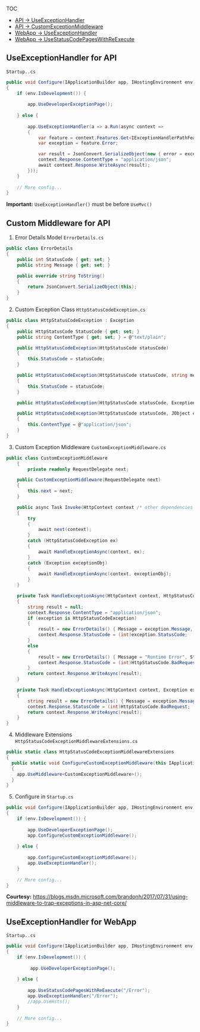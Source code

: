 TOC
* [API -> UseExceptionHandler](#useexceptionhandler-for-api)
* [API -> CustomExceptionMiddleware](#custom-middleware-for-api)
* [WebApp -> UseExceptionHandler](#useExceptionHandler-for-webApp)
* [WebApp -> UseStatusCodePagesWithReExecute](https://docs.microsoft.com/en-us/aspnet/core/fundamentals/error-handling?view=aspnetcore-2.2#usestatuscodepageswithreexecute)

## UseExceptionHandler for API
`Startup..cs`
```cs
public void Configure(IApplicationBuilder app, IHostingEnvironment env)
{
    if (env.IsDevelopment()) {
    
        app.UseDeveloperExceptionPage();
        
    } else {
    
        app.UseExceptionHandler(a => a.Run(async context =>
        {
            var feature = context.Features.Get<IExceptionHandlerPathFeature>();
            var exception = feature.Error;

            var result = JsonConvert.SerializeObject(new { error = exception.Message });
            context.Response.ContentType = "application/json";
            await context.Response.WriteAsync(result);
        }));
    }
    
    // More config...
}
```
**Important:**  `UseExceptionHandler()` must be before `UseMvc()` 

## Custom Middleware for API
1. Error Details Model
`ErrorDetails.cs`
```cs
public class ErrorDetails
{
    public int StatusCode { get; set; }
    public string Message { get; set; }

    public override string ToString()
    {
        return JsonConvert.SerializeObject(this);
    }
}
```

2. Custom Exception Class
`HttpStatusCodeException.cs`
```cs
public class HttpStatusCodeException : Exception
{
    public HttpStatusCode StatusCode { get; set; }
    public string ContentType { get; set; } = @"text/plain";

    public HttpStatusCodeException(HttpStatusCode statusCode)
    {
        this.StatusCode = statusCode;
    }

    public HttpStatusCodeException(HttpStatusCode statusCode, string message) : base(message)
    {
        this.StatusCode = statusCode;
    }

    public HttpStatusCodeException(HttpStatusCode statusCode, Exception inner) : this(statusCode, inner.ToString()) { }

    public HttpStatusCodeException(HttpStatusCode statusCode, JObject errorObject) : this(statusCode, errorObject.ToString())
    {
        this.ContentType = @"application/json";
    }
}
```

3. Custom Exception Middleware
`CustomExceptionMiddleware.cs`
```cs
public class CustomExceptionMiddleware
    {
        private readonly RequestDelegate next;

    public CustomExceptionMiddleware(RequestDelegate next)
    {
        this.next = next;
    }

    public async Task Invoke(HttpContext context /* other dependencies */)
    {
        try
        {
            await next(context);
        }
        catch (HttpStatusCodeException ex)
        {
            await HandleExceptionAsync(context, ex);
        }
        catch (Exception exceptionObj)
        {
            await HandleExceptionAsync(context, exceptionObj);
        }
    }

    private Task HandleExceptionAsync(HttpContext context, HttpStatusCodeException exception)
    {
        string result = null;
        context.Response.ContentType = "application/json";
        if (exception is HttpStatusCodeException)
        {
            result = new ErrorDetails() { Message = exception.Message, StatusCode = (int)exception.StatusCode }.ToString();
            context.Response.StatusCode = (int)exception.StatusCode;
        }
        else
        {
            result = new ErrorDetails() { Message = "Runtime Error", StatusCode = (int)HttpStatusCode.BadRequest }.ToString();
            context.Response.StatusCode = (int)HttpStatusCode.BadRequest;
        }
        return context.Response.WriteAsync(result);
    }

    private Task HandleExceptionAsync(HttpContext context, Exception exception)
    {
        string result = new ErrorDetails() { Message = exception.Message, StatusCode = (int)HttpStatusCode.InternalServerError }.ToString();
        context.Response.StatusCode = (int)HttpStatusCode.BadRequest;
        return context.Response.WriteAsync(result);
    }
}
```

4. Middleware Extensions
`HttpStatusCodeExceptionMiddlewareExtensions.cs`
```cs
public static class HttpStatusCodeExceptionMiddlewareExtensions
{
  public static void ConfigureCustomExceptionMiddleware(this IApplicationBuilder app)
  {
    app.UseMiddleware<CustomExceptionMiddleware>();
  }
}
```

5. Configure in `Startup.cs`
```cs
public void Configure(IApplicationBuilder app, IHostingEnvironment env)
{
    if (env.IsDevelopment()) {
    
        app.UseDeveloperExceptionPage();
        app.ConfigureCustomExceptionMiddleware();
        
    } else {
    
        app.ConfigureCustomExceptionMiddleware();
        app.UseExceptionHandler();
    }
    
    // More config...
}
```
**Courtesy:** https://blogs.msdn.microsoft.com/brandonh/2017/07/31/using-middleware-to-trap-exceptions-in-asp-net-core/

## UseExceptionHandler for WebApp
`Startup..cs`
```cs
public void Configure(IApplicationBuilder app, IHostingEnvironment env)
{
    if (env.IsDevelopment()) {
    
         app.UseDeveloperExceptionPage();
         
    } else {
    
        app.UseStatusCodePagesWithReExecute("/Error");
        app.UseExceptionHandler("/Error");
        //app.UseHsts();
    }
    
    // More config...
}
```
